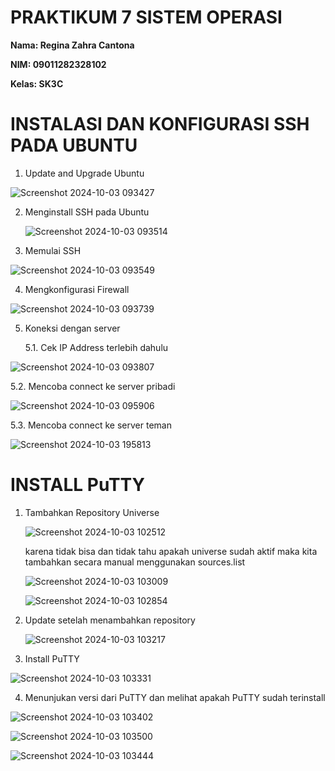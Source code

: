 # PRAKTIKUM 7 SISTEM OPERASI

**Nama: Regina Zahra Cantona**

**NIM: 09011282328102**

**Kelas: SK3C**

# INSTALASI DAN KONFIGURASI SSH PADA UBUNTU

1. Update and Upgrade Ubuntu

  ![Screenshot 2024-10-03 093427](https://github.com/user-attachments/assets/1c1ec57d-4e18-4a47-83ec-30c4d418b1ad)

2. Menginstall SSH pada Ubuntu

   ![Screenshot 2024-10-03 093514](https://github.com/user-attachments/assets/1f2c13f4-84af-4b23-aab2-b9568ebdb9df)

3. Memulai SSH

  ![Screenshot 2024-10-03 093549](https://github.com/user-attachments/assets/5db1d39a-5eee-4d47-8600-1183397aa1f5)

4. Mengkonfigurasi Firewall

  ![Screenshot 2024-10-03 093739](https://github.com/user-attachments/assets/6fb5bbe9-f1ac-4bea-b106-cb63bd903d91)

5. Koneksi dengan server

   5.1. Cek IP Address terlebih dahulu

 ![Screenshot 2024-10-03 093807](https://github.com/user-attachments/assets/8030b600-5696-4492-87e0-bf0fab8717c1)

   5.2. Mencoba connect ke server pribadi

 ![Screenshot 2024-10-03 095906](https://github.com/user-attachments/assets/f68f9a83-29ef-4818-9fff-6ba7bb6ff8f7)

   5.3. Mencoba connect ke server teman

   ![Screenshot 2024-10-03 195813](https://github.com/user-attachments/assets/47862067-aa15-4f9a-9cce-5c379efd437e)


# INSTALL PuTTY

1. Tambahkan Repository Universe

   ![Screenshot 2024-10-03 102512](https://github.com/user-attachments/assets/569dafad-5b55-4dec-b45c-5e82f2aaa920)

   karena tidak bisa dan tidak tahu apakah universe sudah aktif maka kita tambahkan secara manual menggunakan sources.list

   ![Screenshot 2024-10-03 103009](https://github.com/user-attachments/assets/61d02f52-6b8c-486b-a7c7-f7aa19d8a890)

   ![Screenshot 2024-10-03 102854](https://github.com/user-attachments/assets/be0ad117-f3a7-486e-89d1-bcbe0466cc97)

2. Update setelah menambahkan repository

   ![Screenshot 2024-10-03 103217](https://github.com/user-attachments/assets/6c9c0eff-d84c-4826-b71a-25b39f5b085a)

3. Install PuTTY

 ![Screenshot 2024-10-03 103331](https://github.com/user-attachments/assets/d394f506-7b48-4492-b4a4-f4943039b269)

4. Menunjukan versi dari PuTTY dan melihat apakah PuTTY sudah terinstall

  ![Screenshot 2024-10-03 103402](https://github.com/user-attachments/assets/79f133c5-4b6d-40aa-a127-46ee335018fe)

  ![Screenshot 2024-10-03 103500](https://github.com/user-attachments/assets/264a33bc-47da-4aa5-8208-e65fc8ac09fc)

  ![Screenshot 2024-10-03 103444](https://github.com/user-attachments/assets/0d0464b1-ccb6-44f8-845b-c971ebc127c8)




   
